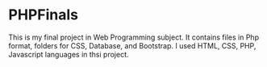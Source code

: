 # PHPFinals

This is my final project in Web Programming subject.
It contains files in Php format, folders for CSS, Database, and Bootstrap.
I used HTML, CSS, PHP, Javascript languages in thsi project.

